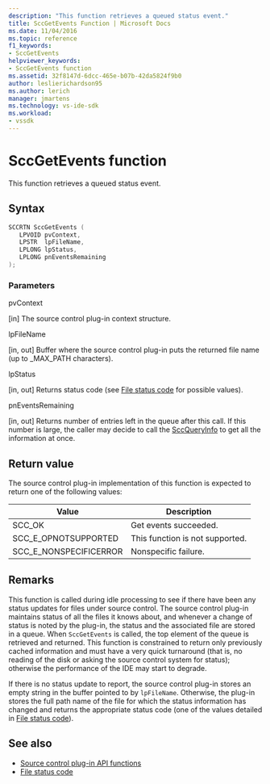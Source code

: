 ```yaml
---
description: "This function retrieves a queued status event."
title: SccGetEvents Function | Microsoft Docs
ms.date: 11/04/2016
ms.topic: reference
f1_keywords:
- SccGetEvents
helpviewer_keywords:
- SccGetEvents function
ms.assetid: 32f8147d-6dcc-465e-b07b-42da5824f9b0
author: leslierichardson95
ms.author: lerich
manager: jmartens
ms.technology: vs-ide-sdk
ms.workload:
- vssdk
---
```

# SccGetEvents function
This function retrieves a queued status event.

## Syntax

```cpp
SCCRTN SccGetEvents (
   LPVOID pvContext,
   LPSTR  lpFileName,
   LPLONG lpStatus,
   LPLONG pnEventsRemaining
);
```

### Parameters
 pvContext

[in] The source control plug-in context structure.

 lpFileName

[in, out] Buffer where the source control plug-in puts the returned file name (up to _MAX_PATH characters).

 lpStatus

[in, out] Returns status code (see [File status code](../extensibility/file-status-code-enumerator.md) for possible values).

 pnEventsRemaining

[in, out] Returns number of entries left in the queue after this call. If this number is large, the caller may decide to call the [SccQueryInfo](../extensibility/sccqueryinfo-function.md) to get all the information at once.

## Return value
 The source control plug-in implementation of this function is expected to return one of the following values:

|Value|Description|
|-----------|-----------------|
|SCC_OK|Get events succeeded.|
|SCC_E_OPNOTSUPPORTED|This function is not supported.|
|SCC_E_NONSPECIFICERROR|Nonspecific failure.|

## Remarks
 This function is called during idle processing to see if there have been any status updates for files under source control. The source control plug-in maintains status of all the files it knows about, and whenever a change of status is noted by the plug-in, the status and the associated file are stored in a queue. When `SccGetEvents` is called, the top element of the queue is retrieved and returned. This function is constrained to return only previously cached information and must have a very quick turnaround (that is, no reading of the disk or asking the source control system for status); otherwise the performance of the IDE may start to degrade.

 If there is no status update to report, the source control plug-in stores an empty string in the buffer pointed to by `lpFileName`. Otherwise, the plug-in stores the full path name of the file for which the status information has changed and returns the appropriate status code (one of the values detailed in [File status code](../extensibility/file-status-code-enumerator.md)).

## See also
- [Source control plug-in API functions](../extensibility/source-control-plug-in-api-functions.md)
- [File status code](../extensibility/file-status-code-enumerator.md)
